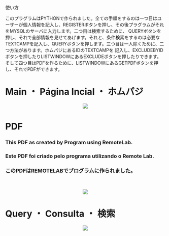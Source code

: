 使い方

このプラグラムはPYTHONで作られました。全ての手順をするのは一つ目はユーザーが個人情報を記入し、REGISTERボタンを押し、その後プラグラムがそれをMYSQLのサーバに入力します。二つ目は検索するために、
QUERYボタンを押し、それで全部情報を見せてあげます。それと、条件検索をするのは必要なTEXTCAMPを記入し、QUERYボタンを押します。三つ目は一人除くために、二つ方法があります。ホムパジにあるIDのTEXTCAMPを
記入し、EXCLUDEBYIDボタンを押したりLISTWINDOWにあるEXCLUDEボタンを押したりできます。そして四つ目はPDFを作るために、LISTWINDOWにあるGETPDFボタンを押し、それでPDFができます。


<h1>Main ・ Página Incial ・ ホムパジ</h1>

<p align="center">
<img src="https://user-images.githubusercontent.com/82424514/138618725-62e56103-753c-47ee-8f59-29670463c2aa.png">
</p>

<h1>PDF</h1>

<h3>This PDF as created by Program using RemoteLab.</h3>
<h3>Este PDF foi criado pelo programa utilizando o Remote Lab.</h3>
<h3>このPDFはREMOTELABでプログラムに作られました。</h3><br>

<p align="center">
<img src=https://user-images.githubusercontent.com/82424514/138619034-f6664f4c-4910-4e5f-9e3e-20edaa3c3853.png>
</p>

<h1>Query ・ Consulta ・ 検索</h1>

<p align="center">
<img src=https://user-images.githubusercontent.com/82424514/138619031-dd5ee60a-1352-402a-a59d-8f7c2899c6ae.png>
</p>
